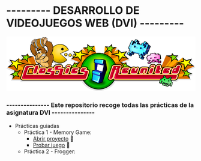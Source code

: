 # --------- DESARROLLO DE VIDEOJUEGOS WEB (DVI) ---------
![alt text](https://github.com/DenisRaicu/DESARROLLO-DE-VIDEOJUEGOS-WEB/blob/master/Logo.png)

### --------------- Este repositorio recoge todas las prácticas de la asignatura DVI ---------------

- Prácticas guiadas
  - Práctica 1 - Memory Game: 
    - [Abrir proyecto](https://github.com/DenisRaicu/DESARROLLO-DE-VIDEOJUEGOS-WEB/tree/master/P1) :memo:
    - [Probar juego](https://denisraicu.github.io/DESARROLLO-DE-VIDEOJUEGOS-WEB) :space_invader:
  - Práctica 2 - Frogger:
